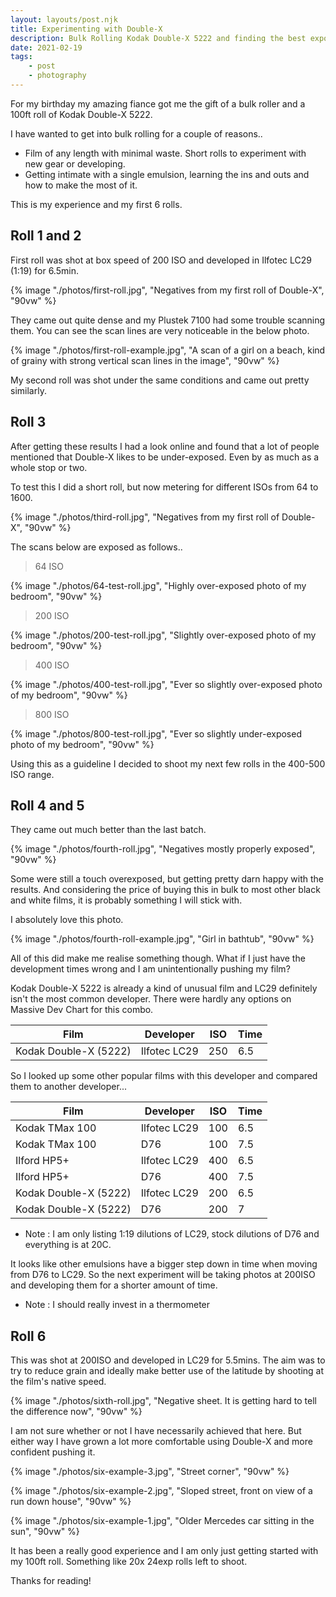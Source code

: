```yaml
---
layout: layouts/post.njk
title: Experimenting with Double-X
description: Bulk Rolling Kodak Double-X 5222 and finding the best exposure settings for it.
date: 2021-02-19
tags: 
    - post
    - photography
---
```


For my birthday my amazing fiance got me the gift of a bulk roller and a 100ft roll of Kodak Double-X 5222.

I have wanted to get into bulk rolling for a couple of reasons..

+ Film of any length with minimal waste. Short rolls to experiment with new gear or developing.
+ Getting intimate with a single emulsion, learning the ins and outs and how to make the most of it.

This is my experience and my first 6 rolls.

## Roll 1 and 2

First roll was shot at box speed of 200 ISO and developed in Ilfotec LC29 (1:19) for 6.5min.

{% image "./photos/first-roll.jpg", "Negatives from my first roll of Double-X", "90vw" %}

They came out quite dense and my Plustek 7100 had some trouble scanning them. You can see the scan lines are very noticeable in the below photo.

{% image "./photos/first-roll-example.jpg", "A scan of a girl on a beach, kind of grainy with strong vertical scan lines in the image", "90vw" %}

My second roll was shot under the same conditions and came out pretty similarly.

## Roll 3 

After getting these results I had a look online and found that a lot of people mentioned that Double-X likes to be under-exposed. Even by as much as a whole stop or two.

To test this I did a short roll, but now metering for different ISOs from 64 to 1600.

{% image "./photos/third-roll.jpg", "Negatives from my first roll of Double-X", "90vw" %}

The scans below are exposed as follows..

> 64 ISO

{% image "./photos/64-test-roll.jpg", "Highly over-exposed photo of my bedroom", "90vw" %}

> 200 ISO

{% image "./photos/200-test-roll.jpg", "Slightly over-exposed photo of my bedroom", "90vw" %}

> 400 ISO

{% image "./photos/400-test-roll.jpg", "Ever so slightly over-exposed photo of my bedroom", "90vw" %}

> 800 ISO

{% image "./photos/800-test-roll.jpg", "Ever so slightly under-exposed photo of my bedroom", "90vw" %}

Using this as a guideline I decided to shoot my next few rolls in the 400-500 ISO range.

## Roll 4 and 5

They came out much better than the last batch.

{% image "./photos/fourth-roll.jpg", "Negatives mostly properly exposed", "90vw" %}

Some were still a touch overexposed, but getting pretty darn happy with the results. And considering the price of buying this in bulk to most other black and white films, it is probably something I will stick with.

I absolutely love this photo.

{% image "./photos/fourth-roll-example.jpg", "Girl in bathtub", "90vw" %}

All of this did make me realise something though. What if I just have the development times wrong and I am unintentionally pushing my film?

Kodak Double-X 5222 is already a kind of unusual film and LC29 definitely isn't the most common developer. There were hardly any options on Massive Dev Chart for this combo.

| Film | Developer | ISO | Time
|------|-------|----|------|
| Kodak Double-X (5222) | Ilfotec LC29 | 250 | 6.5 |

So I looked up some other popular films with this developer and compared them to another developer...

| Film | Developer | ISO | Time
|------|-------|----|------|
| Kodak TMax 100 | Ilfotec LC29 | 100 | 6.5 |
| Kodak TMax 100 | D76 | 100 | 7.5 |
| Ilford HP5+ | Ilfotec LC29 | 400 | 6.5 |
| Ilford HP5+ | D76 | 400 | 7.5 |
| Kodak Double-X (5222) | Ilfotec LC29 | 200 | 6.5 |
| Kodak Double-X (5222) | D76 | 200 | 7 |

* Note : I am only listing 1:19 dilutions of LC29, stock dilutions of D76 and everything is at 20C.

It looks like other emulsions have a bigger step down in time when moving from D76 to LC29. So the next experiment will be taking photos at 200ISO and developing them for a shorter amount of time.

* Note : I should really invest in a thermometer

## Roll 6

This was shot at 200ISO and developed in LC29 for 5.5mins. The aim was to try to reduce grain and ideally make better use of the latitude by shooting at the film's native speed.

{% image "./photos/sixth-roll.jpg", "Negative sheet. It is getting hard to tell the difference now", "90vw" %}

I am not sure whether or not I have necessarily achieved that here. But either way I have grown a lot more comfortable using Double-X and more confident pushing it.

{% image "./photos/six-example-3.jpg", "Street corner", "90vw" %}

{% image "./photos/six-example-2.jpg", "Sloped street, front on view of a run down house", "90vw" %}

{% image "./photos/six-example-1.jpg", "Older Mercedes car sitting in the sun", "90vw" %}

It has been a really good experience and I am only just getting started with my 100ft roll. Something like 20x 24exp rolls left to shoot.

Thanks for reading!